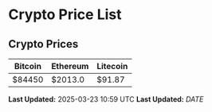 # Crypto Price List

## Crypto Prices
| Bitcoin | Ethereum | Litecoin |
| ------- | -------- | -------- |
| $84450 | $2013.0 | $91.87 |
**Last Updated:** 2025-03-23 10:59 UTC
**Last Updated:** $DATE$
